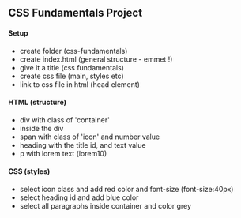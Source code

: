 ## CSS Fundamentals Project

#### Setup

- create folder (css-fundamentals)
- create index.html (general structure - emmet !)
- give it a title (css fundamentals)
- create css file (main, styles etc)
- link to css file in html (head element)

#### HTML (structure)

- div with class of 'container'
- inside the div
- span with class of 'icon' and number value
- heading with the title id, and text value
- p with lorem text (lorem10)

#### CSS (styles)

- select icon class and add red color and font-size (font-size:40px)
- select heading id and add blue color
- select all paragraphs inside container and color grey